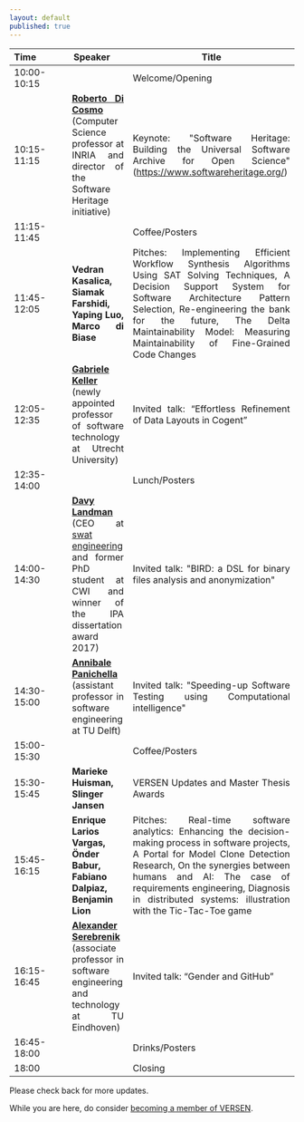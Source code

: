 ```yaml
---
layout: default
published: true
---
```


<table class="table borderless nowrap" cellspacing="10">
<thead>
<tr>
<th style="text-align: center"><font size="3.5">Time</font>&nbsp;&nbsp;&nbsp;&nbsp;&nbsp;&nbsp;&nbsp;&nbsp;&nbsp;&nbsp;&nbsp;</th>
<th style="text-align: center"><font size="3.5">Speaker</font>&nbsp;&nbsp;&nbsp;&nbsp;&nbsp;</th>
<th style="text-align: center"><font size="3.5">Title</font></th>
</tr>
</thead>
<tbody>
<tr>
<td style="text-align: justify">10:00-10:15</td>
<td style="text-align: justify"></td>
<td style="text-align: justify">Welcome/Opening</td>
</tr>
<tr>
<td style="text-align: justify">10:15-11:15</td>
<td style="text-align: justify"><b class="keywords"> <a href="http://www.dicosmo.org/">Roberto Di Cosmo</a></b> (Computer Science professor at INRIA and director of the Software Heritage initiative)</td>
<td style="text-align: justify">Keynote: "Software Heritage: Building the Universal Software 
Archive for Open Science" (<a href="https://www.softwareheritage.org/">https://www.softwareheritage.org/</a>)</td>
</tr>
<tr>
<td style="text-align: justify">11:15-11:45</td>
<td style="text-align: justify"></td>
<td style="text-align: justify">Coffee/Posters</td>
</tr>
<tr>
<td style="text-align: justify">11:45-12:05</td>
<td style="text-align: justify"><b class="keywords">Vedran Kasalica, Siamak Farshidi, Yaping Luo, Marco di Biase</b></td>
<td style="text-align: justify">Pitches: Implementing Efficient Workflow Synthesis Algorithms Using SAT Solving Techniques, A Decision Support System for Software Architecture Pattern Selection, Re-engineering the bank for the future, The Delta Maintainability Model: Measuring Maintainability of Fine-Grained Code Changes</td>
</tr>
<tr>
<td style="text-align: justify">12:05-12:35</td>
<td style="text-align: justify"><b class="keywords"><a href="https://www.uu.nl/staff/GKKeller">Gabriele Keller</a></b> (newly 
appointed professor of software technology at Utrecht University)</td>
<td style="text-align: justify">Invited talk: “Effortless Refinement of Data Layouts in Cogent”</td>
</tr>
<tr>
<td style="text-align: justify">12:35-14:00</td>
<td style="text-align: justify"></td>
<td style="text-align: justify">Lunch/Posters</td>
</tr>
<tr>
<td style="text-align: justify">14:00-14:30</td>
<td style="text-align: justify"><b class="keywords"><a href="https://www.davylandman.nl">Davy Landman</a></b> (CEO 
at <a href="https://www.swat.engineering/">swat engineering</a> and former PhD student at CWI and winner of the IPA dissertation award 2017)</td>
<td style="text-align: justify">Invited talk: "BIRD: a DSL for binary files analysis and anonymization"</td>
</tr>
<tr>
<td style="text-align: justify">14:30-15:00</td>
<td style="text-align: justify"><b class="keywords"><a href="https://www.tudelft.nl/staff/a.panichella/">Annibale Panichella</a></b> (assistant professor in software engineering at TU Delft)</td>
<td style="text-align: justify">Invited talk: "Speeding-up Software Testing using Computational intelligence"</td>
</tr>
<tr>
<td style="text-align: justify">15:00-15:30</td>
<td style="text-align: justify"><b class="keywords"></b></td>
<td style="text-align: justify">Coffee/Posters</td>
</tr>
<tr>
<td style="text-align: justify">15:30-15:45</td>
<td style="text-align: justify"><b class="keywords">Marieke Huisman, Slinger Jansen</b></td>
<td style="text-align: justify">VERSEN Updates and Master Thesis Awards</td>
</tr>
<tr>
<td style="text-align: justify">15:45-16:15</td>
<td style="text-align: justify"><b class="keywords">Enrique Larios Vargas, Önder Babur, Fabiano  Dalpiaz, Benjamin Lion</b></td>
<td style="text-align: justify">Pitches: Real-time software analytics: Enhancing the decision-making process in software projects, A Portal for Model Clone Detection Research, On the synergies between humans and AI: The case of requirements engineering, Diagnosis in distributed systems: illustration with the Tic-Tac-Toe game</td>
</tr>
<tr>
<td style="text-align: justify">16:15-16:45</td>
<td style="text-align: justify"><b class="keywords"><a href="http://www.win.tue.nl/~aserebre/">Alexander Serebrenik</a></b> (associate professor in software engineering and technology at TU Eindhoven)</td>
<td style="text-align: justify">Invited talk: “Gender and GitHub”</td>
</tr>
<tr>
<td style="text-align: justify">16:45-18:00</td>
<td style="text-align: justify"></td>
<td style="text-align: justify">Drinks/Posters</td>
</tr>
<tr>
<td style="text-align: justify">18:00</td>
<td style="text-align: justify"><b class="keywords"></b></td>
<td style="text-align: justify">Closing</td>
</tr>
</tbody>
</table>

Please check back for more updates.

While you are here, do consider [becoming a member of VERSEN](http://versen.nl/user_signup).
